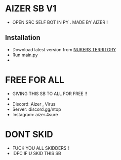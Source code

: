 # AIZER SB V1
- OPEN SRC SELF BOT IN PY . MADE BY AIZER !
## Installation

- Download latest version from [NUKERS TERRITORY](https://discord.gg/ntop)
- Run main.py
- 
# FREE FOR ALL 

- GIVING THIS SB TO ALL FOR FREE !!
- 
- Discord: Aizer , Virus 
- Server: discord.gg/ntop
- Instagram: aizer.4sure

# DONT SKID

- FUCK YOU ALL SKIDDERS !
- IDFC IF U SKID THIS SB 
